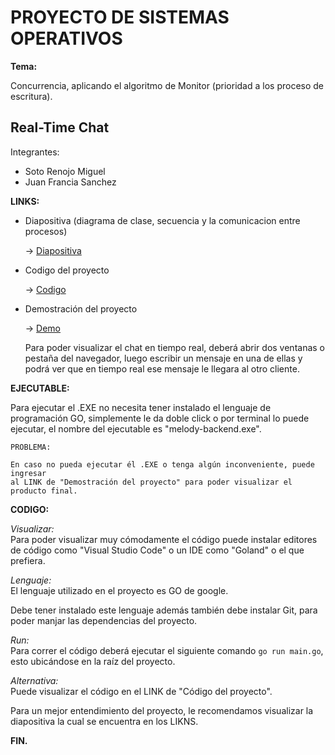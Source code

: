 # PROYECTO DE SISTEMAS OPERATIVOS

__Tema:__

Concurrencia, aplicando el algoritmo de Monitor (prioridad a los proceso de escritura).

## Real-Time Chat

Integrantes:
 - Soto Renojo Miguel
 - Juan Francia Sanchez

**LINKS:**

 - Diapositiva    (diagrama de clase, secuencia y la comunicacion entre procesos)
    
    -> [Diapositiva](https://talks.godoc.org/github.com/MikelSot/presentation-melody/diapo.slide#1)    

 - Codigo del proyecto

    -> [Codigo](https://github.com/MikelSot/melody-backend)

 - Demostración del proyecto
    
    -> [Demo](http://ec2-3-128-51-192.us-east-2.compute.amazonaws.com:8080/)

    
    Para poder visualizar el chat en tiempo real, deberá abrir dos ventanas o pestaña del navegador,
    luego escribir un mensaje en una de ellas y podrá ver que en tiempo real ese mensaje
    le llegara al otro cliente.


**EJECUTABLE:**

Para ejecutar el .EXE no necesita tener instalado el lenguaje de programación GO, simplemente
le da doble click o por terminal lo puede ejecutar, el nombre del ejecutable es "melody-backend.exe".

    PROBLEMA:

    En caso no pueda ejecutar él .EXE o tenga algún inconveniente, puede ingresar
    al LINK de "Demostración del proyecto" para poder visualizar el producto final.

**CODIGO:**

_Visualizar:_ <br>
   Para poder visualizar muy cómodamente el código puede instalar editores de código
   como "Visual Studio Code" o un IDE como "Goland" o el que prefiera.

_Lenguaje:_<br>
El lenguaje utilizado en el proyecto es GO de google.

Debe tener instalado este lenguaje además también debe instalar Git,
para poder manjar las dependencias del proyecto.

_Run:_ <br>
Para correr el código deberá ejecutar el siguiente comando `go run main.go`, esto ubicándose en la raíz del proyecto.

_Alternativa:_<br>
Puede visualizar el código en el LINK de "Código del proyecto".


Para un mejor entendimiento del proyecto, le recomendamos visualizar la diapositiva
    la cual se encuentra en los LIKNS.

**FIN.**